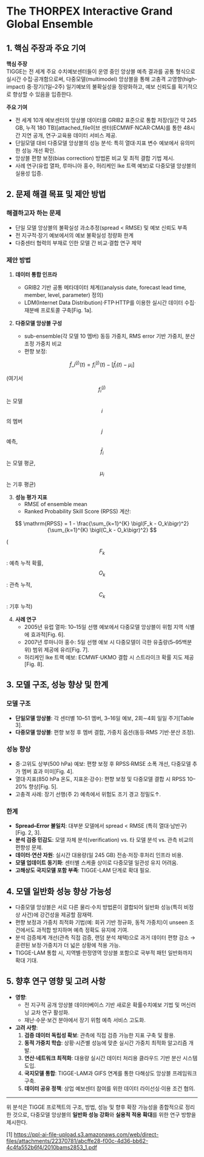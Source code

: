 # The THORPEX Interactive Grand Global Ensemble

## 1. 핵심 주장과 주요 기여  
**핵심 주장**  
TIGGE는 전 세계 주요 수치예보센터들이 운영 중인 앙상블 예측 결과를 공통 형식으로 실시간 수집·공개함으로써, 다중모델(multimodel) 앙상블을 통해 고충격 고영향(high-impact) 중·장기(1일–2주) 일기예보의 불확실성을 정량화하고, 예보 신뢰도를 획기적으로 향상할 수 있음을 입증한다.  

**주요 기여**  
- 전 세계 10개 예보센터의 앙상블 데이터를 GRIB2 표준으로 통합 저장(일간 약 245 GB, 누적 180 TB)[attached_file이브 센터(ECMWF·NCAR·CMA)를 통한 48시간 지연 공개, 연구·교육용 데이터 서비스 제공.  
- 단일모델 대비 다중모델 앙상블의 성능 분석: 특히 열대·지표 변수 예보에서 유의미한 성능 개선 확인.  
- 앙상블 편향 보정(bias correction) 방법론 비교 및 최적 결합 기법 제시.  
- 사례 연구(유럽 열파, 루마니아 홍수, 허리케인 Ike 트랙 예보)로 다중모델 앙상블의 실용성 입증.  

## 2. 문제 해결 목표 및 제안 방법  
### 해결하고자 하는 문제  
- 단일 모델 앙상블의 불확실성 과소추정(spread < RMSE) 및 예보 신뢰도 부족  
- 전 지구적·장기 예보에서의 예보 불확실성 정량화 한계  
- 다중센터 협력의 부재로 인한 모델 간 비교·결합 연구 제약  

### 제안 방법  
1) **데이터 통합 인프라**  
   - GRIB2 기반 공통 메타데이터 체계((analysis date, forecast lead time, member, level, parameter) 정의)  
   - LDM(Internet Data Distribution)·FTP·HTTP를 이용한 실시간 데이터 수집·재분배 프로토콜 구축[Fig. 1a].  

2) **다중모델 앙상블 구성**  
   - sub-ensemble(각 모델 10 멤버) 동등 가중치, RMS error 기반 가중치, 분산 조정 가중치 비교  
   - 편향 보정:  

$$
       \tilde{f}\_{i}^{(j)}(t) = f_{i}^{(j)}(t) - \bigl[\bar{f}_{i}(t) - \mu_i\bigr]
     $$  
     
(여기서 $$f_{i}^{(j)}$$는 모델 $$i$$의 멤버 $$j$$ 예측, $$\bar{f}_{i}$$는 모델 평균, $$\mu_i$$는 기후 평균)  

3) **성능 평가 지표**  
   - RMSE of ensemble mean  
   - Ranked Probability Skill Score (RPSS) 계산:  

$$
       \mathrm{RPSS} = 1 - \frac{\sum_{k=1}^{K} \bigl(F_k - O_k\bigr)^2}{\sum_{k=1}^{K} \bigl(C_k - O_k\bigr)^2}
     $$  
     
 ($$F_k$$: 예측 누적 확률, $$O_k$$: 관측 누적, $$C_k$$: 기후 누적)  

4) **사례 연구**  
   - 2005년 유럽 열파: 10–15일 선행 예보에서 다중모델 앙상블이 위험 지역 식별에 효과적[Fig. 6].  
   - 2007년 루마니아 홍수: 5일 선행 예보 시 다중모델이 극한 유출량(5–95백분위) 범위 제공에 유리[Fig. 7].  
   - 허리케인 Ike 트랙 예보: ECMWF·UKMO 결합 시 스트라이크 확률 지도 제공[Fig. 8].  

## 3. 모델 구조, 성능 향상 및 한계  
### 모델 구조  
- **단일모델 앙상블**: 각 센터별 10–51 멤버, 3–16일 예보, 2회∼4회 일일 주기[Table 3].  
- **다중모델 앙상블**: 편향 보정 후 멤버 결합, 가중치 옵션(동등·RMS 기반·분산 조정).  

### 성능 향상  
- 중·고위도 상부(500 hPa) 예보: 편향 보정 후 RPSS·RMSE 소폭 개선, 다중모델 추가 멤버 효과 미미[Fig. 4].  
- 열대·지표(850 hPa 온도, 지표온·강수): 편향 보정 및 다중모델 결합 시 RPSS 10–20% 향상[Fig. 5].  
- 고충격 사례: 장기 선행(주 2) 예측에서 위험도 조기 경고 정밀도↑.  

### 한계  
- **Spread–Error 불일치**: 대부분 모델에서 spread < RMSE (특히 열대·남반구)[Fig. 2, 3].  
- **분석 검증 민감도**: 모델 자체 분석(verification) vs. 타 모델 분석 vs. 관측 비교의 편향성 문제.  
- **데이터·연산 자원**: 실시간 대용량(일 245 GB) 전송·저장·후처리 인프라 비용.  
- **모델 업데이트 동기화**: 센터별 스케줄 상이로 다중모델 일관성 유지 어려움.  
- **고해상도 국지모델 포함 부족**: TIGGE-LAM 단계로 확대 필요.  

## 4. 모델 일반화 성능 향상 가능성  
- 다중모델 앙상블은 서로 다른 물리·수치 방법론이 결합되어 일반화 성능(특히 비정상 사건)에 강건성을 제공할 잠재력.  
- 편향 보정과 가중치 최적화 기법(예: 회귀 기반 정규화, 동적 가중치)이 unseen 조건에서도 과적합 방지하며 예측 정확도 유지에 기여.  
- 분석 검증체계 개선(관측 직접 검증, 랜덤 분석 채택)으로 과거 데이터 편향 감소 → 훈련된 보정·가중치가 더 넓은 상황에 적용 가능.  
- TIGGE-LAM 통합 시, 지역별·한정영역 앙상블 포함으로 국부적 패턴 일반화까지 확대 기대.  

## 5. 향후 연구 영향 및 고려 사항  
- **영향**:  
  - 전 지구적 공개 앙상블 데이터베이스 기반 새로운 확률수치예보 기법 및 머신러닝 교차 연구 활성화.  
  - 재난·수문·보건 분야에서 장기 위험 예측 서비스 고도화.  
- **고려 사항**:  
  1. **검증 데이터 독립성 확보**: 관측에 직접 검증 가능한 지표 구축 및 활용.  
  2. **동적 가중치 학습**: 상황·시즌별 성능에 맞춘 실시간 가중치 최적화 알고리즘 개발.  
  3. **연산·네트워크 최적화**: 대용량 실시간 데이터 처리용 클라우드 기반 분산 시스템 도입.  
  4. **국지모델 통합**: TIGGE-LAM과 GIFS 연계를 통한 다해상도 앙상블 프레임워크 구축.  
  5. **데이터 공유 정책**: 상업 예보센터 참여를 위한 데이터 라이선싱·이용 조건 협의.  

---  
위 분석은 TIGGE 프로젝트의 구조, 방법, 성능 및 향후 확장 가능성을 종합적으로 정리한 것으로, 다중모델 앙상블의 **일반화 성능 강화**와 **실용적 적용 확대**를 위한 연구 방향을 제시한다.

[1] https://ppl-ai-file-upload.s3.amazonaws.com/web/direct-files/attachments/22370781/abcffe28-f00c-4d36-bb62-4c4fa552b6f4/2010bams2853_1.pdf
